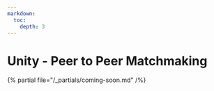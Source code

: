 ```yaml
---
markdown:
  toc:
    depth: 3
---
```


# Unity - Peer to Peer Matchmaking

{% partial file="/_partials/coming-soon.md" /%}